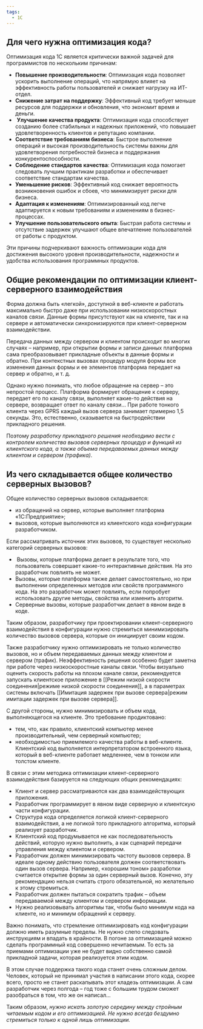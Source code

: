 ```yaml
---
tags:
  - 1С
---
```

## Для чего нужна оптимизация кода?

Оптимизация кода 1С является критически важной задачей для программистов по нескольким причинам:
-  **Повышение производительности**: Оптимизация кода позволяет ускорить выполнение операций, что напрямую влияет на эффективность работы пользователей и снижает нагрузку на ИТ-отдел.
-  **Снижение затрат на поддержку**: Эффективный код требует меньше ресурсов для поддержки и обновления, что экономит время и деньги.
-  **Улучшение качества продукта**: Оптимизация кода способствует созданию более стабильных и надежных приложений, что повышает удовлетворенность клиентов и репутацию компании.
-  **Соответствие требованиям бизнеса**: Быстрое выполнение операций и высокая производительность системы важны для удовлетворения потребностей бизнеса и поддержания конкурентоспособности.
-  **Соблюдение стандартов качества**: Оптимизация кода помогает следовать лучшим практикам разработки и обеспечивает соответствие стандартам качества.
-  **Уменьшение рисков**: Эффективный код снижает вероятность возникновения ошибок и сбоев, что минимизирует риски для бизнеса.
-  **Адаптация к изменениям**: Оптимизированный код легче адаптируется к новым требованиям и изменениям в бизнес-процессах.
-  **Улучшение пользовательского опыта**: Быстрая работа системы и отсутствие задержек улучшают общее впечатление пользователей от работы с продуктом.

Эти причины подчеркивают важность оптимизации кода для достижения высокого уровня производительности, надежности и удобства использования программных продуктов.
## Общие рекомендации по оптимизации клиент-серверного взаимодействия

Форма должна быть «легкой», доступной в веб-клиенте и работать максимально быстро даже при использовании низкоскоростных каналов связи. Данные формы присутствуют как на клиенте, так и на сервере и автоматически синхронизируются при клиент-серверном взаимодействии.

Передача данных между сервером и клиентом происходит во многих случаях – например, при открытии формы и записи данных платформа сама преобразовывает прикладные объекты в данные формы и обратно. При контекстных вызовах процедур модуля формы все изменения данных формы и ее элементов платформа передает на сервер и обратно, и т. д.

Однако нужно понимать, что любое обращение на сервер – это непростой процесс. Платформа формирует обращение к серверу, передает его по каналу связи, выполняет какие-то действия на сервере, возвращает ответ по каналу связи… При работе тонкого клиента через GPRS каждый вызов сервера занимает примерно 1,5 секунды. Это, естественно, сказывается на быстродействии прикладного решения.

Поэтому _разработку прикладного решения необходимо вести с контролем количества вызовов серверных процедур и функций из клиентского кода, а также объема передаваемых данных между клиентом и сервером (трафика)_.
## Из чего складывается общее количество серверных вызовов?

Общее количество серверных вызовов складывается:
-  из обращений на сервер, которые выполняет платформа «1С:Предприятие»;
-  вызовов, которые выполняются из клиентского кода конфигурации разработчиком.

Если рассматривать источник этих вызовов, то существует несколько категорий серверных вызовов:
-   Вызовы, которые платформа делает в результате того, что пользователь совершает какие-то интерактивные действия. На это разработчик повлиять не может.
-  Вызовы, которые платформа также делает самостоятельно, но при выполнении определенных методов или свойств программного кода. На это разработчик может повлиять, если попробует использовать другие методы, свойства или изменить алгоритм.
-  Серверные вызовы, которые разработчик делает в явном виде в коде.

Таким образом, разработчику при проектировании клиент-серверного взаимодействия в конфигурации нужно стремиться минимизировать количество вызовов сервера, которые он инициирует своим кодом.

Также разработчику нужно оптимизировать не только количество вызовов, но и объем передаваемых данных между клиентом и сервером (трафик). Неэффективность решения особенно будет заметна при работе через низкоскоростные каналы связи. Чтобы визуально оценить скорость работы на плохом канале связи, рекомендуется запускать клиентское приложение в [[Режим низкой скорости соединения|режиме низкой скорости соединения]], а в параметрах системы включать [[Имитация задержек при вызове сервера|режим имитации задержек при вызове сервера]].

С другой стороны, нужно минимизировать и объем кода, выполняющегося на клиенте. Это требование продиктовано:
-  тем, что, как правило, клиентский компьютер менее производительный, чем серверный компьютер;
-  необходимостью приемлемого качества работы в веб-клиенте. Клиентский код выполняется интерпретатором встроенного языка, который в веб-клиенте работает медленнее, чем в тонком или толстом клиенте.

В связи с этим методика оптимизации клиент-серверного взаимодействия базируется на следующих общих рекомендациях:
-  Клиент и сервер рассматриваются как два взаимодействующих приложения.
-  Разработчик программирует в явном виде серверную и клиентскую части конфигурации.
-  Структура кода определяется логикой клиент-серверного взаимодействия, а не логикой того прикладного алгоритма, который реализует разработчик.
-  Клиентский код продумывается не как последовательность действий, которую нужно выполнить, а как сценарий передачи управления между клиентом и сервером.
-  Разработчик должен минимизировать частоту вызовов сервера. В идеале одному действию пользователя должен соответствовать один вызов сервера. Например, «хорошим тоном» разработки считается открытие формы за один серверный вызов. Конечно, эту рекомендацию нельзя считать строго обязательной, но желательно к этому стремиться.
-  Разработчик должен пытаться сократить трафик – объем передаваемой между клиентом и сервером информации.
-  Нужно реализовывать алгоритмы так, чтобы было минимум кода на клиенте, но и минимум обращений к серверу.

Важно понимать, что стремление оптимизировать код конфигурации должно иметь разумные пределы. Не нужно слепо следовать инструкциям и впадать в крайности. В погоне за оптимизацией можно сделать программный код совершенно нечитаемым. То есть за приемами оптимизации уже не будет видно собственно самой прикладной задачи, которая реализуется этим кодом.

В этом случае поддержка такого кода станет очень сложным делом. Человек, который не принимал участия в написании этого кода, скорее всего, просто не станет раскапывать этот кладезь оптимизации. А сам разработчик через полгода – год тоже с большим трудом сможет разобраться в том, что же он написал…

Таким образом, _нужно искать золотую середину между стройным читаемым кодом и его оптимизацией. Не нужно всегда бездумно стремиться только к одной лишь оптимизации._

